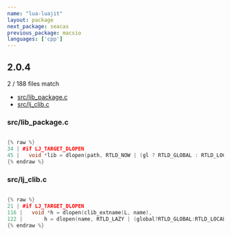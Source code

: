 ```yaml
---
name: "lua-luajit"
layout: package
next_package: seacas
previous_package: macsio
languages: ['cpp']
---
```

## 2.0.4
2 / 188 files match

 - [src/lib_package.c](#srclib_packagec)
 - [src/lj_clib.c](#srclj_clibc)

### src/lib_package.c

```cpp

{% raw %}
34 | #if LJ_TARGET_DLOPEN
45 |   void *lib = dlopen(path, RTLD_NOW | (gl ? RTLD_GLOBAL : RTLD_LOCAL));
{% endraw %}

```
### src/lj_clib.c

```cpp

{% raw %}
21 | #if LJ_TARGET_DLOPEN
116 |   void *h = dlopen(clib_extname(L, name),
122 |       h = dlopen(name, RTLD_LAZY | (global?RTLD_GLOBAL:RTLD_LOCAL));
{% endraw %}

```